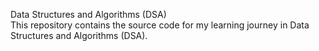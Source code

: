 Data Structures and Algorithms (DSA)
<br>
This repository contains the source code for my learning journey in Data Structures and Algorithms (DSA).
